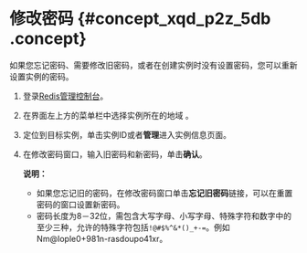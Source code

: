 # 修改密码 {#concept_xqd_p2z_5db .concept}

如果您忘记密码、需要修改旧密码，或者在创建实例时没有设置密码，您可以重新设置实例的密码。

1.  登录[Redis管理控制台](https://kvstore.console.aliyun.com/)。
2.  在界面左上方的菜单栏中选择实例所在的地域 。
3.  定位到目标实例，单击实例ID或者**管理**进入实例信息页面。
4.  在修改密码窗口，输入旧密码和新密码，单击**确认**。

    **说明：** 

    -   如果您忘记旧的密码，在修改密码窗口单击**忘记旧密码**链接，可以在重置密码的窗口设置新密码。
    -   密码长度为8－32位，需包含大写字母、小写字母、特殊字符和数字中的至少三种，允许的特殊字符包括`!@#$%^&*()_+-=`。例如Nm@Iople0+981n-rasdoupo41xr。

